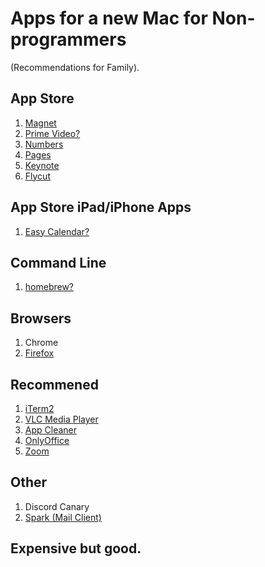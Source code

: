 # Apps for a new Mac for Non-programmers

(Recommendations for Family).


## App Store
1. [Magnet](https://apps.apple.com/us/app/magnet/id441258766?mt=12)
2. [Prime Video?](https://apps.apple.com/us/app/amazon-prime-video/id545519333)
3. [Numbers](https://apps.apple.com/us/app/numbers/id409203825?mt=12)
4. [Pages](https://apps.apple.com/us/app/pages/id409201541?mt=12)
5. [Keynote](https://apps.apple.com/us/app/keynote/id409183694?mt=12)
6. [Flycut](https://apps.apple.com/us/app/flycut-clipboard-manager/id442160987?mt=12)

## App Store iPad/iPhone Apps
1. [Easy Calendar?](https://apps.apple.com/us/app/easy-calendar/id421724209)

## Command Line
1. [homebrew?](https://brew.sh/)


## Browsers
1. Chrome
2. [Firefox](https://www.mozilla.org/en-US/firefox/new/)

## Recommened
1. [iTerm2](https://iterm2.com/downloads/stable/iTerm2-3_4_16.zip)
2. [VLC Media Player](https://get.videolan.org/vlc/3.0.17.3/macosx/vlc-3.0.17.3-arm64.dmg)
3. [App Cleaner](https://freemacsoft.net/appcleaner/) 
4. [OnlyOffice](https://www.onlyoffice.com/desktop.aspx)
5. [Zoom](https://zoom.us/download#client_4meeting)


## Other
1. Discord Canary 
2. [Spark (Mail Client)](https://sparkmailapp.com/)

## Expensive but good. 
